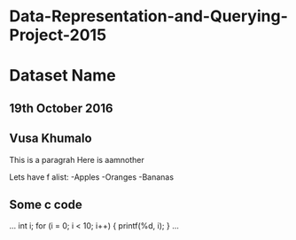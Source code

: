 # Data-Representation-and-Querying-Project-2015
# Dataset Name
## 19th October 2016
## Vusa Khumalo
This is a paragrah
 Here is aamnother
 
 Lets have f alist:
 -Apples
 -Oranges
 -Bananas
 
## Some c code 
 
 ...
 int i;
 for (i = 0; i < 10; i++)
 {
 printf(%d, i);
 }
 ...
 
